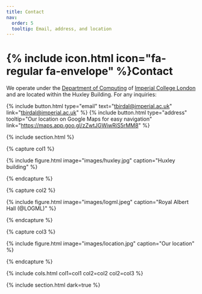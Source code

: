 ```yaml
---
title: Contact
nav:
  order: 5
  tooltip: Email, address, and location
---
```


# {% include icon.html icon="fa-regular fa-envelope" %}Contact

We operate under the <a href="https://www.imperial.ac.uk/computing/">Department of Computing</a> of <a href="https://www.imperial.ac.uk/">Imperial College London</a> and are located within the Huxley Building. For any inquiries: 

{%
  include button.html
  type="email"
  text="tbirdal@imperial.ac.uk"
  link="tbirdal@imperial.ac.uk"
%}
{%
  include button.html
  type="address"
  tooltip="Our location on Google Maps for easy navigation"
  link="https://maps.app.goo.gl/zZwtJGWiwRiS5rMM8"
%}

{% include section.html %}

{% capture col1 %}

{%
  include figure.html
  image="images/huxley.jpg"
  caption="Huxley building"
%}

{% endcapture %}

{% capture col2 %}

{%
  include figure.html
  image="images/logml.jpeg"
  caption="Royal Albert Hall (@LOGML)"
%}

{% endcapture %}

{% capture col3 %}

{%
  include figure.html
  image="images/location.jpg"
  caption="Our location"
%}

{% endcapture %}

{% include cols.html col1=col1 col2=col2 col2=col3 %}

{% include section.html dark=true %}

